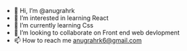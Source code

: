 - 👋 Hi, I’m @anugrahrk
- 👀 I’m interested in learning React
- 🌱 I’m currently learning Css
- 💞️ I’m looking to collaborate on Front end web devlopment
- 📫 How to reach me anugrahrk6@gmail.com

<!---
anugrahrk/anugrahrk is a ✨ special ✨ repository because its `README.md` (this file) appears on your GitHub profile.
You can click the Preview link to take a look at your changes.
--->
